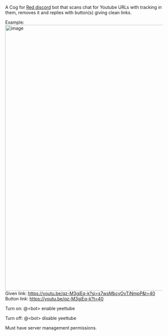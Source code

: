 A Cog for [Red discord](https://github.com/Cog-Creators/Red-DiscordBot) bot that scans chat for Youtube URLs with tracking in them, removes it and replies with button(s) giving clean links.

Example:
<img width="1250" height="848" alt="image" src="https://github.com/user-attachments/assets/4fff3140-6e20-49ef-bd20-7229f38df7db" />
Given link: https://youtu.be/qz-M3gjEq-k?si=s7wsMbcyOvTiNmpP&t=40
Button link: https://youtu.be/qz-M3gjEq-k?t=40

Turn on: @\<bot\> enable yeettube

Turn off: @\<bot\> disable yeettube

Must have server management permissions.
